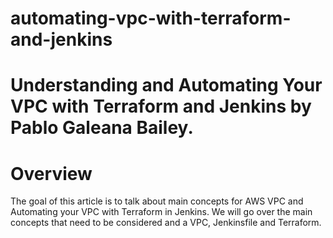 # automating-vpc-with-terraform-and-jenkins
# Understanding and Automating Your VPC with Terraform and Jenkins by Pablo Galeana Bailey.

# Overview
The goal of this article is to talk about main concepts for AWS VPC and Automating your VPC with Terraform in Jenkins. 
We will go over the main concepts that need to be considered and a VPC, Jenkinsfile and Terraform.
